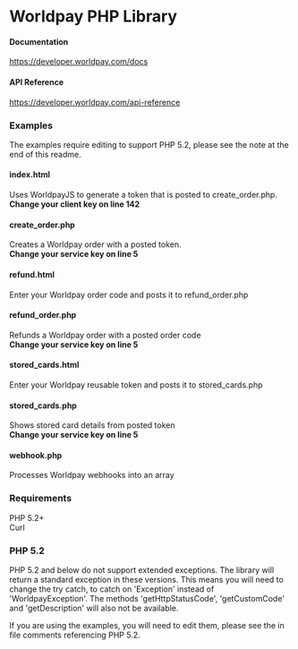 # Worldpay PHP Library

#### Documentation
https://developer.worldpay.com/docs

#### API Reference
https://developer.worldpay.com/api-reference

### Examples
The examples require editing to support PHP 5.2, please see the note at the end of this readme.  

#### index.html
Uses WorldpayJS to generate a token that is posted to create_order.php.  
**Change your client key on line 142**

#### create_order.php
Creates a Worldpay order with a posted token.  
**Change your service key on line 5**

#### refund.html
Enter your Worldpay order code and posts it to refund_order.php  

#### refund_order.php
Refunds a Worldpay order with a posted order code   
**Change your service key on line 5**  

#### stored_cards.html
Enter your Worldpay reusable token and posts it to stored_cards.php  

#### stored_cards.php
Shows stored card details from posted token  
**Change your service key on line 5** 

#### webhook.php
Processes Worldpay webhooks into an array

### Requirements

PHP 5.2+  
Curl

### PHP 5.2
PHP 5.2 and below do not support extended exceptions. The library will return a standard exception in these versions. This means you will need to change the try catch, to catch on 'Exception' instead of 'WorldpayException'. The methods 'getHttpStatusCode', 'getCustomCode' and 'getDescription' will also not be available.  

If you are using the examples, you will need to edit them, please see the in file comments referencing PHP 5.2.
